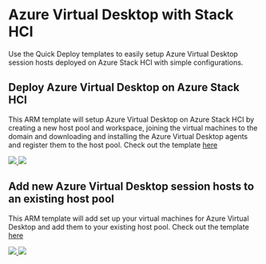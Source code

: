 # Azure Virtual Desktop with Stack HCI

Use the Quick Deploy templates to easily setup Azure Virtual Desktop session hosts deployed on Azure Stack HCI with simple configurations.

## Deploy  Azure Virtual Desktop on Azure Stack HCI
This ARM template will setup Azure Virtual Desktop on Azure Stack HCI by creating a new host pool and workspace, joining the virtual machines to the domain and downloading and installing the Azure Virtual Desktop agents and register them to the host pool.
Check out the template [here](https://github.com/Azure/RDS-Templates/blob/master/ARM-wvd-templates/HCI/HybridCompute/CreateHciHostpoolHybridComputeTemplate.json)

<a  href="https://portal.azure.com/#create/Microsoft.Template/uri/https%3A%2F%2Fraw.githubusercontent.com%2FAzure%2FRDS-Templates%2Fmaster%2FARM-wvd-templates%2FHCI%2FHybridCompute%2FCreateHciHostpoolHybridComputeTemplate.json"  target="_blank">
	<img  src="http://azuredeploy.net/deploybutton.png"/>
</a>

<a  href="http://armviz.io/#/?load=https%3A%2F%2Fraw.githubusercontent.com%2FAzure%2FRDS-Templates%2Fmaster%2FARM-wvd-templates%2FHCI%2FHybridCompute%2FCreateHciHostpoolHybridComputeTemplate.json"  target="_blank">
<img  src="http://armviz.io/visualizebutton.png"/>
</a>

## Add new Azure Virtual Desktop session hosts to an existing host pool
This ARM template will add set up your virtual machines for Azure Virtual Desktop and add them to your existing host pool.
Check out the template [here](https://github.com/Azure/RDS-Templates/blob/master/ARM-wvd-templates/HCI/HybridCompute/AddHciVirtualMachinesHybridComputeTemplate.json)

<a  href="https://portal.azure.com/#create/Microsoft.Template/uri/https%3A%2F%2Fraw.githubusercontent.com%2FAzure%2FRDS-Templates%2Fmaster%2FARM-wvd-templates%2FHCI%2FHybridCompute%2FAddHciVirtualMachinesHybridComputeTemplate.json"  target="_blank">
	<img  src="http://azuredeploy.net/deploybutton.png"/>
</a>

<a  href="http://armviz.io/#/?load=https%3A%2F%2Fraw.githubusercontent.com%2FAzure%2FRDS-Templates%2Fmaster%2FARM-wvd-templates%2FHCI%2FHybridCompute%2FAddHciVirtualMachinesHybridComputeTemplate.json"  target="_blank">
	<img  src="http://armviz.io/visualizebutton.png"/>
</a>